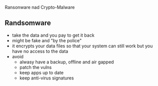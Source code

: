 Ransonware nad Crypto-Malware

## Randsomware
* take the data and you pay to get it back 
* might be fake and "by the police"
* it encrypts your data files so that your system can still work but you have no access to the data
* avoid 
	* alwasy have a backup, offline and air gapped 
	* patch the vulns 
	* keep apps up to date
	* keep anti-virus signatures 